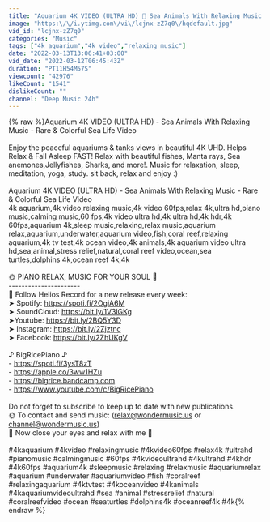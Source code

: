 ```yaml
---
title: "Aquarium 4K VIDEO (ULTRA HD) 🐠 Sea Animals With Relaxing Music - Rare & Colorful Sea Life Video"
image: "https:\/\/i.ytimg.com\/vi\/lcjnx-zZ7q0\/hqdefault.jpg"
vid_id: "lcjnx-zZ7q0"
categories: "Music"
tags: ["4k aquarium","4k video","relaxing music"]
date: "2022-03-13T13:06:41+03:00"
vid_date: "2022-03-12T06:45:43Z"
duration: "PT11H54M57S"
viewcount: "42976"
likeCount: "1541"
dislikeCount: ""
channel: "Deep Music 24h"
---
```

{% raw %}Aquarium 4K VIDEO (ULTRA HD) - Sea Animals With Relaxing Music - Rare &amp; Colorful Sea Life Video<br /><br />Enjoy the peaceful aquariums &amp; tanks views in beautiful 4K UHD.  Helps Relax &amp; Fall Asleep FAST! Relax with beautiful fishes, Manta rays, Sea anemones,Jellyfishes, Sharks, and more!.  Music for relaxation, sleep, meditation, yoga, study. sit back, relax and enjoy :) <br /><br />Aquarium 4K VIDEO (ULTRA HD) - Sea Animals With Relaxing Music - Rare &amp; Colorful Sea Life Video<br />4k aquarium,4k video,relaxing music,4k video 60fps,relax 4k,ultra hd,piano music,calming music,60 fps,4k video ultra hd,4k ultra hd,4k hdr,4k 60fps,aquarium 4k,sleep music,relaxing,relax music,aquarium relax,aquarium,underwater,aquarium video,fish,coral reef,relaxing aquarium,4k tv test,4k ocean video,4k animals,4k aquarium video ultra hd,sea,animal,stress relief,natural,coral reef video,ocean,sea turtles,dolphins 4k,ocean reef 4k,4k<br /><br />🌞 PIANO RELAX, MUSIC FOR YOUR SOUL 💝<br />----------------------<br />🌙 Follow Helios Record for a new release every week:<br />➤ Spotify: <a rel="nofollow" target="blank" href="https://spoti.fi/2OgiA6M​">https://spoti.fi/2OgiA6M​</a><br />➤ SoundCloud: <a rel="nofollow" target="blank" href="https://bit.ly/1V3lGKg​">https://bit.ly/1V3lGKg​</a><br />➤Youtube: <a rel="nofollow" target="blank" href="https://bit.ly/2BQ5Y3D​">https://bit.ly/2BQ5Y3D​</a><br />➤ Instagram: <a rel="nofollow" target="blank" href="https://bit.ly/2Zjztnc​">https://bit.ly/2Zjztnc​</a><br />➤ Facebook: <a rel="nofollow" target="blank" href="https://bit.ly/2ZhUKgV​">https://bit.ly/2ZhUKgV​</a><br /><br />♪ BigRicePiano ♪<br />- <a rel="nofollow" target="blank" href="https://spoti.fi/3ysT8zT">https://spoti.fi/3ysT8zT</a><br />- <a rel="nofollow" target="blank" href="https://apple.co/3ww1HZu">https://apple.co/3ww1HZu</a><br />- <a rel="nofollow" target="blank" href="https://bigrice.bandcamp.com">https://bigrice.bandcamp.com</a><br />- <a rel="nofollow" target="blank" href="https://www.youtube.com/c/BigRicePiano">https://www.youtube.com/c/BigRicePiano</a><br /><br />Do not forget to subscribe to keep up to date with new publications.<br />🌞 To contact and send music: (relax@wondermusic.us or channel@wondermusic.us)<br />💌 Now close your eyes and relax with me 🤫<br /><br />#4kaquarium #4kvideo #relaxingmusic #4kvideo60fps #relax4k #ultrahd #pianomusic #calmingmusic #60fps #4kvideoultrahd #4kultrahd #4khdr #4k60fps #aquarium4k #sleepmusic #relaxing #relaxmusic #aquariumrelax #aquarium #underwater #aquariumvideo #fish #coralreef #relaxingaquarium #4ktvtest #4koceanvideo #4kanimals #4kaquariumvideoultrahd #sea #animal #stressrelief #natural #coralreefvideo #ocean #seaturtles #dolphins4k #oceanreef4k #4k{% endraw %}
